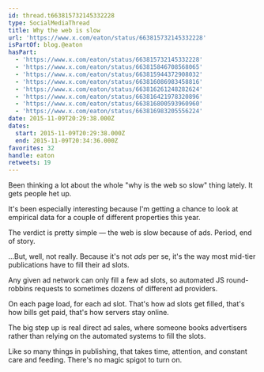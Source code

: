 ```yaml
---
id: thread.t663815732145332228
type: SocialMediaThread
title: Why the web is slow
url: 'https://www.x.com/eaton/status/663815732145332228'
isPartOf: blog.@eaton
hasPart:
  - 'https://www.x.com/eaton/status/663815732145332228'
  - 'https://www.x.com/eaton/status/663815846708568065'
  - 'https://www.x.com/eaton/status/663815944372908032'
  - 'https://www.x.com/eaton/status/663816086983458816'
  - 'https://www.x.com/eaton/status/663816261248282624'
  - 'https://www.x.com/eaton/status/663816421978320896'
  - 'https://www.x.com/eaton/status/663816800593960960'
  - 'https://www.x.com/eaton/status/663816983205556224'
date: 2015-11-09T20:29:38.000Z
dates:
  start: 2015-11-09T20:29:38.000Z
  end: 2015-11-09T20:34:36.000Z
favorites: 32
handle: eaton
retweets: 19
---
```

Been thinking a lot about the whole "why is the web so slow" thing lately. It gets people het up.

It's been especially interesting because I'm getting a chance to look at empirical data for a couple of different properties this year.

The verdict is pretty simple — the web is slow because of ads. Period, end of story.

…But, well, not really. Because it's not *ads* per se, it's the way most mid-tier publications have to fill their ad slots.

Any given ad network can only fill a few ad slots, so automated JS round-robbins requests to sometimes dozens of different ad providers.

On each page load, for each ad slot. That's how ad slots get filled, that's how bills get paid, that's how servers stay online.

The big step up is real direct ad sales, where someone books advertisers rather than relying on the automated systems to fill the slots.

Like so many things in publishing, that takes time, attention, and constant care and feeding. There's no magic spigot to turn on.
